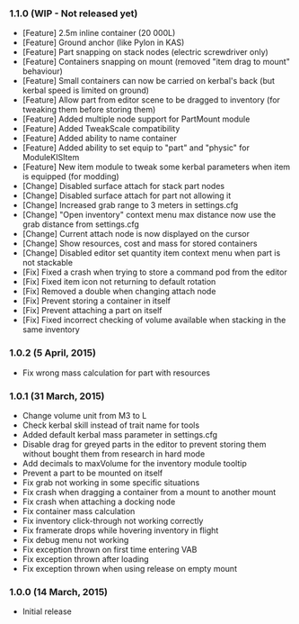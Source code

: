 ### 1.1.0 (WIP - Not released yet)
- [Feature] 2.5m inline container (20 000L)
- [Feature] Ground anchor (like Pylon in KAS)
- [Feature] Part snapping on stack nodes (electric screwdriver only)
- [Feature] Containers snapping on mount (removed "item drag to mount" behaviour)
- [Feature] Small containers can now be carried on kerbal's back (but kerbal speed is limited on ground)
- [Feature] Allow part from editor scene to be dragged to inventory (for tweaking them before storing them)
- [Feature] Added multiple node support for PartMount module  
- [Feature] Added TweakScale compatibility
- [Feature] Added ability to name container
- [Feature] Added ability to set equip to "part" and "physic" for ModuleKISItem
- [Feature] New item module to tweak some kerbal parameters when item is equipped (for modding)
- [Change] Disabled surface attach for stack part nodes
- [Change] Disabled surface attach for part not allowing it
- [Change] Increased grab range to 3 meters in settings.cfg
- [Change] "Open inventory" context menu max distance now use the grab distance from settings.cfg
- [Change] Current attach node is now displayed on the cursor
- [Change] Show resources, cost and mass for stored containers 
- [Change] Disabled editor set quantity item context menu when part is not stackable 
- [Fix] Fixed a crash when trying to store a command pod from the editor
- [Fix] Fixed item icon not returning to default rotation 
- [Fix] Removed a double when changing attach node
- [Fix] Prevent storing a container in itself
- [Fix] Prevent attaching a part on itself
- [Fix] Fixed incorrect checking of volume available when stacking in the same inventory 

### 1.0.2 (5 April, 2015)
- Fix wrong mass calculation for part with resources 

### 1.0.1 (31 March, 2015)
- Change volume unit from M3 to L
- Check kerbal skill instead of trait name for tools
- Added default kerbal mass parameter in settings.cfg
- Disable drag for greyed parts in the editor to prevent storing them without bought them from research in hard mode
- Add decimals to maxVolume for the inventory module tooltip
- Prevent a part to be mounted on itself
- Fix grab not working in some specific situations
- Fix crash when dragging a container from a mount to another mount
- Fix crash when attaching a docking node
- Fix container mass calculation
- Fix inventory click-through not working correctly
- Fix framerate drops while hovering inventory in flight
- Fix debug menu not working
- Fix exception thrown on first time entering VAB
- Fix exception thrown after loading
- Fix exception thrown when using release on empty mount

### 1.0.0 (14 March, 2015)
- Initial release